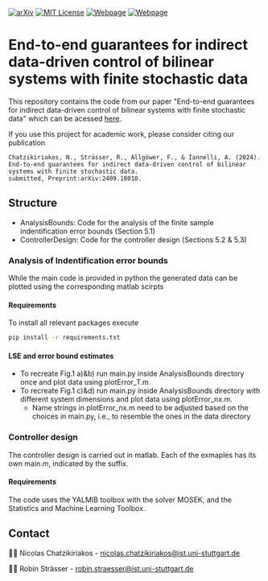 <!-- PROJECT SHIELDS -->
[![arXiv][arxiv-shield]][arxiv-url]
[![MIT License][license-shield]][license-url]
[![Webpage][webpage-shield-NC]][webpage-url-NC]
[![Webpage][webpage-shield-RS]][webpage-url-RS]

# End-to-end guarantees for indirect data-driven control of bilinear systems with finite stochastic data
This repository contains the code from our paper "End-to-end guarantees for indirect data-driven control of bilinear systems with finite stochastic data" which can be acessed [here](https://arxiv.org/abs/2409.18010). 

If you use this project for academic work, please consider citing our publication 

    Chatzikiriakos, N., Strässer, R., Allgöwer, F., & Iannelli, A. (2024). 
    End-to-end guarantees for indirect data-driven control of bilinear systems with finite stochastic data. 
    submitted, Preprint:arXiv:2409.18010.

## Structure
- AnalysisBounds: Code for the analysis of the finite sample indentification error bounds (Section 5.1)
- ControllerDesign: Code for the controller design (Sections 5.2 & 5.3) 

### Analysis of Indentification error bounds
While the main code is provided in python the generated data can be plotted using the corresponding matlab scirpts 
#### Requirements
To install all relevant packages execute 
```bash 
pip install -r requirements.txt
```
#### LSE and error bound estimates
- To recreate Fig.1 a)&b) run main.py inside AnalysisBounds directory once and plot data using plotError_T.m.
- To recreate Fig.1 c)&d) run main.py inside AnalysisBounds directory with different system dimensions and plot data using plotError_nx.m.
  - Name strings in plotError_nx.m need to be adjusted based on the choices in main.py, i.e., to resemble the ones in the data directory

### Controller design  
The controller design is carried out in matlab. Each of the exmaples has its own main.m, indicated by the suffix.
#### Requirements 
The code uses the YALMIB toolbox with the solver MOSEK, and the Statistics and Machine Learning Toolbox.
## Contact
🧑‍💻 Nicolas Chatzikiriakos - [nicolas.chatzikiriakos@ist.uni-stuttgart.de](mailto:nicolas.chatzikiriakos@ist.uni-stuttgart.de)

🧑‍💻 Robin Strässer - [robin.straesser@ist.uni-stuttgart.de](mailto:robin.straesser@ist.uni-stuttgart.de)


[license-shield]: https://img.shields.io/badge/License-MIT-T?style=flat&color=blue
[license-url]: https://github.com/col-tasas/2024-bilinear-end-to-end/blob/main/LICENSE
[webpage-shield-NC]: https://img.shields.io/badge/Webpage-Nicolas%20Chatzikiriakos-T?style=flat&logo=codementor&color=green
[webpage-url-NC]: https://www.ist.uni-stuttgart.de/institute/team/Chatzikiriakos/
[webpage-shield-RS]: https://img.shields.io/badge/Webpage-Robin%20Strässer-T?style=flat&logo=codementor&color=green
[webpage-url-RS]: https://www.ist.uni-stuttgart.de/institute/team/Straesser/
[arxiv-shield]: https://img.shields.io/badge/arXiv-2409.18010-t?style=flat&logo=arxiv&logoColor=white&color=red
[arxiv-url]: https://arxiv.org/abs/2409.18010
[researchgate-shield-NC]: https://img.shields.io/badge/ResearchGate-Nicolas%20Chatzikiriakos-T?style=flat&logo=researchgate&color=darkgreen
[researchgate-url-NC]: https://www.researchgate.net/profile/Nicolas-Chatzikiriakos
[researchgate-shield-RS]: https://img.shields.io/badge/ResearchGate-Robin%20Strässer-T?style=flat&logo=researchgate&color=darkgreen
[researchgate-url-RS]: https://www.researchgate.net/profile/Robin-Straesser


